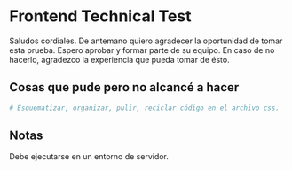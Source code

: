 # Frontend Technical Test
Saludos cordiales. De antemano quiero agradecer la oportunidad de tomar esta prueba. Espero aprobar y formar parte de su equipo. En caso de no hacerlo, agradezco la experiencia que pueda tomar de ésto.

## Cosas que pude pero no alcancé a hacer

```bash
# Esquematizar, organizar, pulir, reciclar código en el archivo css.
```

## Notas
Debe ejecutarse en un entorno de servidor.

